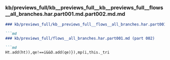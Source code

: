### kb/previews_full/kb__previews_full__kb__previews_full__flows__all_branches.har.part001.md.part002.md.md

```md
### kb/previews_full/kb__previews_full__flows__all_branches.har.part001.md.part002.md

```md
### kb/previews_full/flows__all_branches.har.part001.md (part 002)

```md
Ht.add(ht)),qe!==i&&O.add(qe)}),mp(i,this._tri
```

```

```

```
